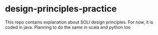 # design-principles-practice
This repo contains explanation about SOLI design principles. For now, it is coded in java. Planning to do the same in scala and python too
